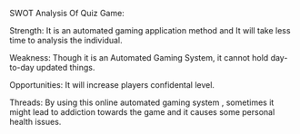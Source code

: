 SWOT Analysis Of Quiz Game: 

  Strength:  It is an automated gaming application method and It will take less time to analysis the individual.

  Weakness:  Though it is an Automated Gaming System, it cannot hold day-to-day updated things.

  Opportunities:  It will increase players confidental level.

  Threads:  By using this online automated gaming system , sometimes it might lead to addiction towards the game and it causes some personal health issues.

